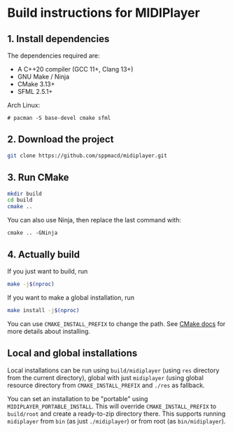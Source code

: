 # Build instructions for MIDIPlayer

## 1. Install dependencies

The dependencies required are:
- A C++20 compiler (GCC 11+, Clang 13+)
- GNU Make / Ninja
- CMake 3.13+
- SFML 2.5.1+

Arch Linux:
```
# pacman -S base-devel cmake sfml
```

## 2. Download the project

```sh
git clone https://github.com/sppmacd/midiplayer.git
```

## 3. Run CMake

```sh
mkdir build
cd build
cmake ..
```

You can also use Ninja, then replace the last command with:
```
cmake .. -GNinja
```

## 4. Actually build

If you just want to build, run
```sh
make -j$(nproc)
```

If you want to make a global installation, run
```sh
make install -j$(nproc)
```

You can use `CMAKE_INSTALL_PREFIX` to change the path. See [CMake docs](https://cmake.org/cmake/help/latest/variable/CMAKE_INSTALL_PREFIX.html) for more details about installing.

## Local and global installations

Local installations can be run using `build/midiplayer` (using `res` directory from the current directory), global with just `midiplayer` (using global resource directory from `CMAKE_INSTALL_PREFIX` and `./res` as fallback.

You can set an installation to be "portable" using `MIDIPLAYER_PORTABLE_INSTALL`. This will override `CMAKE_INSTALL_PREFIX` to `build/root` and create a ready-to-zip directory there. This supports running `midiplayer` from `bin` (as just `./midiplayer`) or from root (as `bin/midiplayer`).
